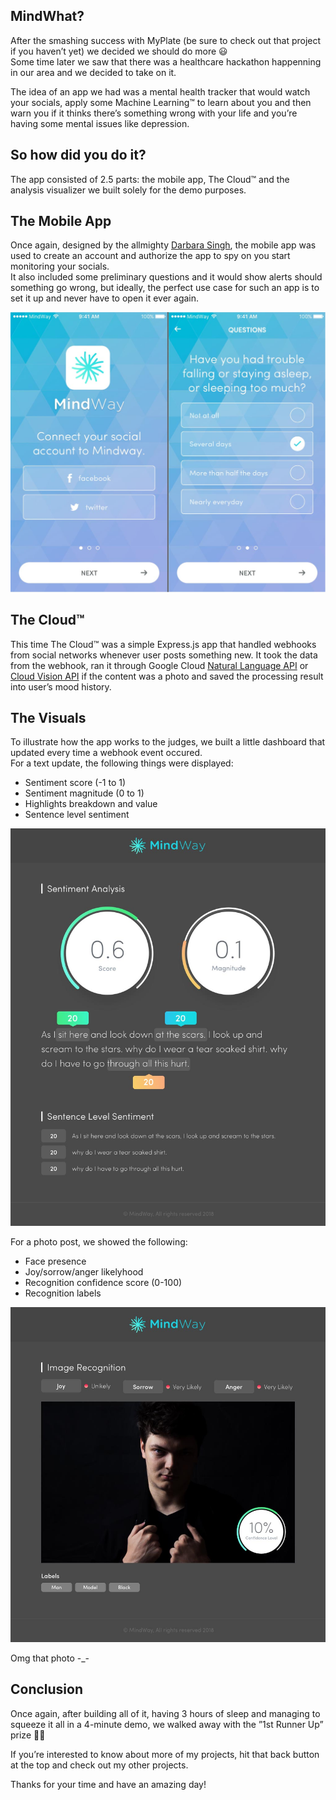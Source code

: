 ## MindWhat?

After the smashing success with MyPlate (be sure to check out that project if you haven’t yet)
we decided we should do more <span role="img" aria-label="smile">😃</span>  
Some time later we saw that there was a healthcare hackathon happenning in our area and we decided to take on it.  
  
The idea of an app we had was a mental health tracker that would watch your socials, apply some
Machine Learning™ to learn about you and then warn you if it thinks there’s something wrong with your
life and you’re having some mental issues like depression.

## So how did you do it?

The app consisted of 2.5 parts: the mobile app, The Cloud™ and the analysis visualizer we built solely for the demo purposes.

## The Mobile App

Once again, designed by the allmighty [Darbara Singh](https://dribbble.com/darbara), the mobile app was used
to create an account and authorize the app to spy on you start monitoring your socials.  
It also included some preliminary questions and it would show alerts should something go wrong, but ideally,
the perfect use case for such an app is to set it up and never have to open it ever again.

![app-interface](/static/work/case-studies/mindway/mw-1.jpg)

## The Cloud™

This time The Cloud™ was a simple Express.js app that handled webhooks from social
networks whenever user posts something new. It took the data from the webhook, ran it through Google Cloud
[Natural Language API](https://cloud.google.com/natural-language/) or [Cloud Vision API](https://cloud.google.com/vision/)
if the content was a photo and saved the processing result into user’s mood history.

## The Visuals

To illustrate how the app works to the judges, we built a little dashboard that updated every time a webhook event occured.  
For a text update, the following things were displayed:

*   Sentiment score (-1 to 1)
*   Sentiment magnitude (0 to 1)
*   Highlights breakdown and value
*   Sentence level sentiment

![text-breakdown-ui](/static/work/case-studies/mindway/mw-2.jpg)

For a photo post, we showed the following:

*   Face presence
*   Joy/sorrow/anger likelyhood
*   Recognition confidence score (0-100)
*   Recognition labels

![media-breakdown-ui](/static/work/case-studies/mindway/mw-3.jpg)

Omg that photo -_-

## Conclusion

Once again, after building all of it, having 3 hours of sleep and managing to squeeze it all in a 4-minute demo,
we walked away with the ”1st Runner Up” prize 🙌🏻  
  
If you’re interested to know about more of my projects, hit that back button at the top and check out my other projects.  
  
Thanks for your time and have an amazing day!